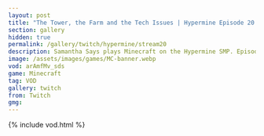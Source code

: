 ```yaml
---
layout: post
title: "The Tower, the Farm and the Tech Issues | Hypermine Episode 20 | Minecraft"
section: gallery
hidden: true
permalink: /gallery/twitch/hypermine/stream20
description: Samantha Says plays Minecraft on the Hypermine SMP. Episode 20.
image: /assets/images/games/MC-banner.webp
vod: arAmfMv_sds
game: Minecraft
tag: VOD
gallery: twitch
from: Twitch
gmg:
---
```

{% include vod.html %}